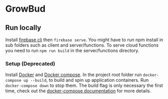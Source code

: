 # GrowBud

## Run locally
Install [firebase cli](https://firebase.google.com/docs/cli/) then ``` firebase serve ```.
You might have to run npm install in sub folders such as client and server/functions.
To serve cloud functions you need to run ```npm run build``` in the server/functions directory.

### Setup (Deprecated)
Install [Docker](https://docs.docker.com/install/linux/docker-ce/ubuntu/) and [Docker compose](https://docs.docker.com/compose/install/).
In the project root folder run ```docker-compose up --build```, to build and spin up application containers. Run ```docker-compose down``` to stop them. The build flag is only necessary the first time, check out the [docker-compose documentation](https://docs.docker.com/compose/) for more details.

